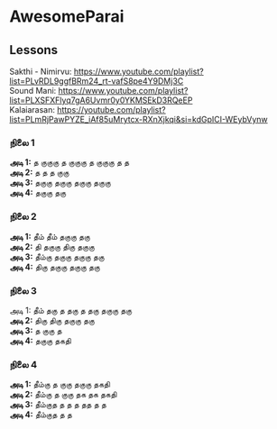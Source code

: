 # AwesomeParai
## Lessons
Sakthi - Nimirvu: https://www.youtube.com/playlist?list=PLvRDL9ggfBRm24_rt-vafS8pe4Y9DMj3C  
Sound Mani: https://www.youtube.com/playlist?list=PLXSFXFlyq7gA6Uvmr0y0YKMSEkD3RQeEP  
Kalaiarasan: https://youtube.com/playlist?list=PLmRjPawPYZE_iAf85uMrytcx-RXnXjkqi&si=kdGpICI-WEybVynw  


### நிலை 1
**அடி 1:** த குகுகு  த குகுகு  த குகுகு  த த  
**அடி 2:** த த  த குகு  
**அடி 3:** தகுகு  தகுகு தகுகு  தகுகு   
**அடி 4:** தகுகு தகு  

### நிலை 2  
**அடி 1:** தீம் தீம் தகுகு தகு  
**அடி 2:** தி தகுகு திகு தகுகு  
**அடி 3:** தீம்கு தகுகு தகுகு தகு  
**அடி 4:** திகு தகுகு தகுகு தகு  

### நிலை 3  
அடி 1: தீம் தகு த  தகு த தகு தகுகு தகு  
**அடி 2:** திகு திகு தகுகு தகு  
**அடி 3:** த குகு த  
**அடி 4:** தகுகு தகதி   

### நிலை 4  
**அடி 1:** தீம்கு த குகு தகுகு தகதி  
**அடி 2:** தீம்கு த குகு தக தக தகதி  
**அடி 3:** தீம்குத த த த தத த த  
**அடி 4:** தீம்குத த த  



